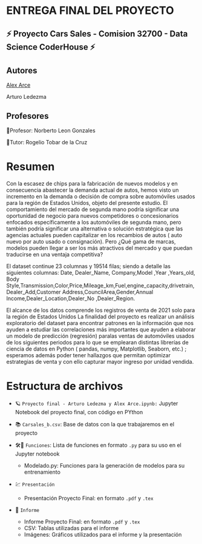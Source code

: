 # ENTREGA FINAL DEL PROYECTO

## ⚡ Proyecto Cars Sales - Comision 32700 - Data Science CoderHouse ⚡

## Autores

[Alex Arce](https://github.com/Alexzx396)

Arturo Ledezma


## Profesores

🔸Profesor: Norberto Leon Gonzales

🔸Tutor: Rogelio Tobar de la Cruz



# Resumen
Con la escasez de chips para la fabricación de nuevos modelos y en consecuencia abastecer la demanda actual de autos, hemos visto un incremento en la demanda o decisión de compra sobre automóviles usados para la región de Estados Unidos, objeto del presente estudio.
El comportamiento del mercado de segunda mano podría significar una oportunidad de negocio para nuevos competidores o concesionarios enfocados específicamente a los automóviles de segunda mano, pero también podría significar una alternativa o solución estratégica que las agencias actuales pueden capitalizar en los recambios de autos ( auto nuevo por auto usado o consignación).
Pero ¿Qué gama de marcas, modelos pueden llegar a ser los más atractivos del mercado y que puedan traducirse en una ventaja competitiva?

El dataset continue 23 columnas y 19514 filas; siendo a detalle las siguientes columnas: Date, Dealer_Name, Company,Model ,Year ,Years_old, Body Style,Transmission,Color,Price,Mileage_km,Fuel,engine_capacity,drivetrain, Dealer_Add,Customer Address,CouncilArea,Gender,Annual Income,Dealer_Location,Dealer_No ,Dealer_Region.

El alcance de los datos comprende los registros de venta de 2021 solo para la región de Estados Unidos La finalidad del proyecto es realizar un análisis exploratorio del dataset para encontrar patrones en la información que nos ayuden a estudiar las correlaciones más importantes que ayuden a elaborar un modelo de predicción (regresión) paralas ventas de automóviles usados de los siguientes periodos para lo que se emplearan distintas librerías de ciencia de datos en Python ( pandas, numpy, Matplotlib, Seaborn, etc.) ; esperamos además poder tener hallazgos que permitan optimizar estrategias de venta y con ello capturar mayor ingreso por unidad vendida.



# Estructura de archivos
* :ringed_planet: `Proyecto final - Arturo Ledezma y Alex Arce.ipynb:` Jupyter Notebook del proyecto final, con código en PYthon

* :books: `Carsales_b.csv`: Base de datos con la que trabajaremos en el proyecto

* :hammer_and_wrench::snake: `Funciones`: Lista de funciones en formato ``.py`` para su uso en el Jupyter notebook
    * Modelado.py: Funciones para la generación de modelos para su entrenamiento

* :chart: `Presentación`
    * Presentación Proyecto Final: en formato ``.pdf`` y ``.tex``

* :closed_book: `Informe`
    * Informe Proyecto Final: en formato ``.pdf`` y ``.tex``
    * CSV: Tablas utilizadas para el informe
    * Imágenes: Gráficos utilizados para el informe y la presentación

